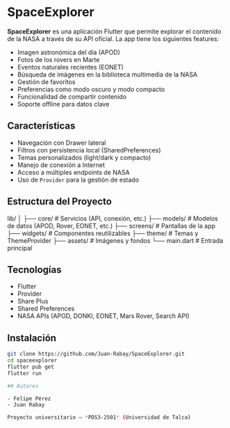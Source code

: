 # SpaceExplorer

**SpaceExplorer** es una aplicación Flutter que permite explorar el contenido de la NASA a través de su API oficial. La app tiene los siguientes features:

- Imagen astronómica del día (APOD)
- Fotos de los rovers en Marte
- Eventos naturales recientes (EONET)
- Búsqueda de imágenes en la biblioteca multimedia de la NASA
- Gestión de favoritos
- Preferencias como modo oscuro y modo compacto
- Funcionalidad de compartir contenido
- Soporte offline para datos clave

## Características

- Navegación con Drawer lateral
- Filtros con persistencia local (SharedPreferences)
- Temas personalizados (light/dark y compacto)
- Manejo de conexión a Internet
- Acceso a múltiples endpoints de NASA
- Uso de `Provider` para la gestión de estado

##  Estructura del Proyecto

lib/
│
├── core/               # Servicios (API, conexión, etc.)
├── models/             # Modelos de datos (APOD, Rover, EONET, etc.)
├── screens/            # Pantallas de la app
├── widgets/            # Componentes reutilizables
├── theme/              # Temas y ThemeProvider
├── assets/             # Imágenes y fondos
└── main.dart           # Entrada principal

## Tecnologías

- Flutter 
- Provider
- Share Plus
- Shared Preferences
- NASA APIs (APOD, DONKI, EONET, Mars Rover, Search API)


## Instalación

```bash
git clone https://github.com/Juan-Rabay/SpaceExplorer.git
cd spaceexplorer
flutter pub get
flutter run

## Autores

- Felipe Pérez
- Juan Rabay

Proyecto universitario – *PDS3-2501* (Universidad de Talca)